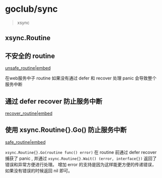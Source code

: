 # goclub/sync

> xsync

## xsync.Routine

## 不安全的 routine

[unsafe_routine|embed](./examples/unsafe_routine/main.go)

在web服务中子 routine 如果没有通过 defer 和  recover 处理 panic 会导致整个服务中断

## 通过 defer recover 防止服务中断

[recover_routine|embed](./examples/recover_routine/main.go)

## 使用 xsync.Routine{}.Go() 防止服务中断 

[safe_routine|embed](./examples/safe_routine/main.go)

`xsync.Routine{}.Go(routine func() error)` 在 routine 前通过 defer recover 捕获了 panic ,
并通过 `xsync.Routine{}.Wait() (error, interface{})` 返回了错误和异常方便进行处理。
增加 error 的支持是因为这样能更方便的传递错误，如果没有错误的时候返回 nil 即可。